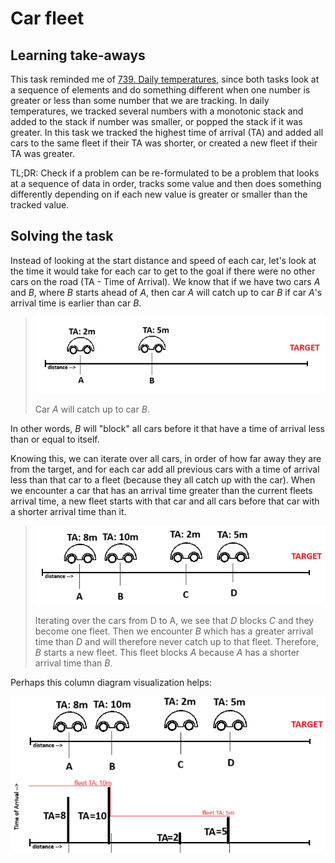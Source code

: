 # Car fleet

## Learning take-aways

This task reminded me of [739. Daily temperatures](/739.%20Daily%20Temperatures/), since both tasks look at a sequence of elements and do something different when one number is greater or less than some number that we are tracking. In daily temperatures, we tracked several numbers with a monotonic stack and added to the stack if number was smaller, or popped the stack if it was greater. In this task we tracked the highest time of arrival (TA) and added all cars to the same fleet if their TA was shorter, or created a new fleet if their TA was greater.

TL;DR: Check if a problem can be re-formulated to be a problem that looks at a sequence of data in order, tracks some value and then does something differently depending on if each new value is greater or smaller than the tracked value.

## Solving the task

Instead of looking at the start distance and speed of each car, let's look at the time it would take for each car to get to the goal if there were no other cars on the road (TA - Time of Arrival). We know that if we have two cars $A$ and $B$, where $B$ starts ahead of $A$, then car $A$ will catch up to car $B$ if car $A$'s arrival time is earlier than car $B$.

> ![Drawing of cars driving towards target](media/image.png)
>
> Car $A$ will catch up to car $B$.

In other words, $B$ will "block" all cars before it that have a time of arrival less than or equal to itself.

Knowing this, we can iterate over all cars, in order of how far away they are from the target, and for each car add all previous cars with a time of arrival less than that car to a fleet (because they all catch up with the car). When we encounter a car that has an arrival time greater than the current fleets arrival time, a new fleet starts with that car and all cars before that car with a shorter arrival time than it.

> ![Four cars, A, B, C and D with arrival times 8m, 10m, 2m and 5m respectively.](media/image-1.png)
>
> Iterating over the cars from D to A, we see that $D$ blocks $C$ and they become one fleet. Then we encounter $B$ which has a greater arrival time than $D$ and will therefore never catch up to that fleet. Therefore, $B$ starts a new fleet. This fleet blocks $A$ because $A$ has a shorter arrival time than $B$.

Perhaps this column diagram visualization helps:

![Column diagram showing time of arrival along the Y-axis and distance from start along the X-axis.](media/image-2.png)
